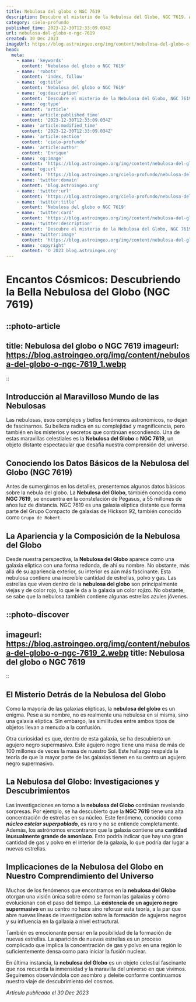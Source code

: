 ```yaml
---
title: Nebulosa del globo o NGC 7619
description: Descubre el misterio de la Nebulosa del Globo, NGC 7619. Adéntrate en sus secretos cósmicos y aprende estrategias SEO para astronomía.
category: cielo-profundo
published_time: 2023-12-30T12:33:09.034Z
url: nebulosa-del-globo-o-ngc-7619
created: 30 Dec 2023
imageUrl: https://blog.astroingeo.org/img/content/nebulosa-del-globo-o-ngc-7619_3.webp
head:
  meta:
    - name: 'keywords'
      content: 'Nebulosa del globo o NGC 7619'
    - name: 'robots'
      content: 'index, follow'
    - name: 'og:title'
      content: 'Nebulosa del globo o NGC 7619'
    - name: 'og:description'
      content: 'Descubre el misterio de la Nebulosa del Globo, NGC 7619. Adéntrate en sus secretos cósmicos y aprende estrategias SEO para astronomía.'
    - name: 'og:type'
      content: 'article'
    - name: 'article:published_time'
      content: '2023-12-30T12:33:09.034Z'
    - name: 'article:modified_time'
      content: '2023-12-30T12:33:09.034Z'
    - name: 'article:section'
      content: 'cielo-profundo'
    - name: 'article:author'
      content: 'Enrique'
    - name: 'og:image'
      content: 'https://blog.astroingeo.org/img/content/nebulosa-del-globo-o-ngc-7619_3.webp'
    - name: 'og:url'
      content: 'https://blog.astroingeo.org/cielo-profundo/nebulosa-del-globo-o-ngc-7619'
    - name: 'twitter:domain'
      content: 'blog.astroingeo.org'
    - name: 'twitter:url'
      content: 'https://blog.astroingeo.org/cielo-profundo/nebulosa-del-globo-o-ngc-7619'
    - name: 'twitter:title'
      content: 'Nebulosa del globo o NGC 7619'
    - name: 'twitter:card'
      content: 'https://blog.astroingeo.org/img/content/nebulosa-del-globo-o-ngc-7619_3.webp'
    - name: 'twitter:description'
      content: 'Descubre el misterio de la Nebulosa del Globo, NGC 7619. Adéntrate en sus secretos cósmicos y aprende estrategias SEO para astronomía.'
    - name: 'twitter:image'
      content: 'https://blog.astroingeo.org/img/content/nebulosa-del-globo-o-ngc-7619_3.webp'
    - name: 'copyright'
      content: '© 2023 blog.astroingeo.org'
---
```

# Encantos Cósmicos: Descubriendo la Bella Nebulosa del Globo (NGC 7619)

::photo-article
---
title: Nebulosa del globo o NGC 7619
imageurl: https://blog.astroingeo.org/img/content/nebulosa-del-globo-o-ngc-7619_1.webp
---
::

## Introducción al Maravilloso Mundo de las Nebulosas

Las nebulosas, esos complejos y bellos fenómenos astronómicos, no dejan de fascinarnos. Su belleza radica en su complejidad y magnificencia, pero también en los misterios y secretos que continúan escondiendo. Una de estas maravillas celestiales es la **Nebulosa del Globo** o **NGC 7619**, un objeto distante espectacular que desafía nuestra comprensión del universo.

## Conociendo los Datos Básicos de la Nebulosa del Globo (NGC 7619)

Antes de sumergirnos en los detalles, presentemos algunos datos básicos sobre la nebula del globo. La **Nebulosa del Globo**, también conocida como **NGC 7619**, se encuentra en la constelación de Pegasus, a 55 millones de años luz de distancia. NGC 7619 es una galaxia elíptica distante que forma parte del Grupo Compacto de galaxias de Hickson 92, también conocido como `Grupo de Robert`.

## La Apariencia y la Composición de la Nebulosa del Globo

Desde nuestra perspectiva, la **Nebulosa del Globo** aparece como una galaxia elíptica con una forma redonda, de ahí su nombre. No obstante, más allá de su apariencia exterior, su interior es aún más fascinante. Esta nebulosa contiene una increíble cantidad de estrellas, polvo y gas. Las estrellas que viven dentro de la **nebulosa del globo** son principalmente viejas y de color rojo, lo que le da a la galaxia un color rojizo. No obstante, se sabe que la nebulosa también contiene algunas estrellas azules jóvenes.


::photo-discover
---
imageurl: https://blog.astroingeo.org/img/content/nebulosa-del-globo-o-ngc-7619_2.webp
title: Nebulosa del globo o NGC 7619
---
::

## El Misterio Detrás de la Nebulosa del Globo

Como la mayoría de las galaxias elípticas, la **nebulosa del globo** es un enigma. Pese a su nombre, no es realmente una nebulosa en sí misma, sino una galaxia elíptica. Sin embargo, las similitudes entre ambos tipos de objetos llevan a menudo a la confusión. 

Otra curiosidad es que, dentro de esta galaxia, se ha descubierto un agujero negro supermasivo. Este agujero negro tiene una masa de más de 100 millones de veces la masa de nuestro Sol. Este hallazgo respalda la teoría de que la mayor parte de las galaxias tienen en su centro un agujero negro supermasivo.

## La Nebulosa del Globo: Investigaciones y Descubrimientos

Las investigaciones en torno a la **nebulosa del Globo** continúan revelando sorpresas. Por ejemplo, se ha descubierto que la **NGC 7619** tiene una alta concentración de estrellas en su núcleo. Este fenómeno, conocido como **_núcleo estelar superpoblado_**, es raro y no se entiende completamente. Además, los astrónomos encontraron que la galaxia contiene una **cantidad inusualmente grande de amoníaco**. Esto podría indicar que hay una gran cantidad de gas y polvo en el interior de la galaxia, lo que podría dar lugar a nuevas estrellas.

## Implicaciones de la Nebulosa del Globo en Nuestro Comprendimiento del Universo

Muchos de los fenómenos que encontramos en la **nebulosa del Globo** otorgan una visión única sobre cómo se forman las galaxias y cómo evolucionan con el paso del tiempo. La **existencia de un agujero negro supermasivo** en su centro no hace sino reforzar esta teoría, a la par que abre nuevas líneas de investigación sobre la formación de agujeros negros y su influencia en la gallaxia a nivel estructural. 

También es emocionante pensar en la posibilidad de la formación de nuevas estrellas. La aparición de nuevas estrellas es un proceso complicado que implica la concentración de gas y polvo en una región lo suficientemente densa como para iniciar la fusión nuclear.

En última instancia, la **nebulosa del Globo** es un objeto celestial fascinante que nos recuerda la inmensidad y la maravilla del universo en que vivimos. Seguiremos observándola con asombro y deleite conforme continuamos nuestro viaje de descubrimiento del cosmos.

_Artículo publicado el 30 Dec 2023_